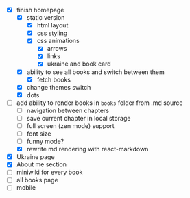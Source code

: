 - [x] finish homepage
  - [x] static version
    - [x] html layout
    - [x] css styling
    - [x] css animations
      - [x] arrows
      - [x] links
      - [x] ukraine and book card
  - [x] ability to see all books and switch between them 
    - [x] fetch books
  - [x] change themes switch
  - [x] dots
- [ ] add ability to render books in `books` folder from .md source
  - [ ] navigation between chapters
  - [ ] save current chapter in local storage
  - [ ] full screen (zen mode) support
  - [ ] font size
  - [ ] funny mode?
  - [x] rewrite md rendering with react-markdown
- [x] Ukraine page
- [x] About me section
- [ ] miniwiki for every book
- [ ] all books page
- [ ] mobile
